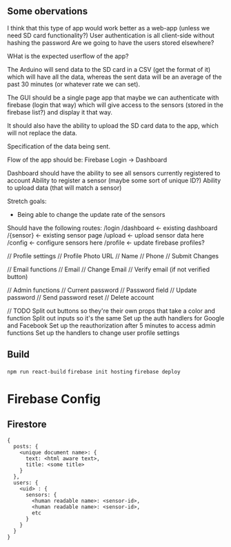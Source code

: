 ## Some obervations
I think that this type of app would work better as a web-app (unless we need SD card functionality?)
User authentication is all client-side without hashing the password
Are we going to have the users stored elsewhere?

WHat is the expected userflow of the app? 

The Arduino will send data to the SD card in a CSV (get the format of it) which will have all the data, whereas the sent data will be an average of the past 30 minutes (or whatever rate we can set). 

The GUI should be a single page app that maybe we can authenticate with firebase (login that way) which will give access to the sensors (stored in the firebase list?) and display it that way.

It should also have the ability to upload the SD card data to the app, which will not replace the data. 

Specification of the data being sent. 



Flow of the app should be:
Firebase Login -> Dashboard

Dashboard should have the ability to see all sensors currently registered to account
Ability to register a sensor (maybe some sort of unique ID?)
Ability to upload data (that will match a sensor)


Stretch goals:
- Being able to change the update rate of the sensors

Should have the following routes:
/login
/dashboard <- existing dashboard
/{sensor} <- existing sensor page
/upload <- upload sensor data here
/config <- configure sensors here
/profile <- update firebase profiles?


// Profile settings
  // Profile Photo URL
  // Name
  // Phone
  // Submit Changes

// Email functions
  // Email
  // Change Email
  // Verify email (if not verified button)

// Admin functions
  // Current password
  // Password field
  // Update password
  // Send password reset
  // Delete account

// TODO
Split out buttons so they're their own props that take a color and function
Split out inputs so it's the same
Set up the auth handlers for Google and Facebook
Set up the reauthorization after 5 minutes to access admin functions
Set up the handlers to change user profile settings

## Build

`npm run react-build`
`firebase init hosting`
`firebase deploy`


# Firebase Config

## Firestore

```
{
  posts: {
    <unique document name>: {
      text: <html aware text>,
      title: <some title>
    }
  },
  users: {
    <uid> : {
      sensors: {
        <human readable name>: <sensor-id>,
        <human readable name>: <sensor-id>,
        etc
      }
    }
  }
}
```